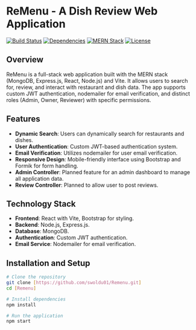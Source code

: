 # ReMenu - A Dish Review Web Application

[![Build Status](https://img.shields.io/badge/build-passing-brightgreen)](#)
[![Dependencies](https://img.shields.io/badge/dependencies-up%20to%20date-blue)](#)
[![MERN Stack](https://img.shields.io/badge/stack-MERN-red)](#)
[![License](https://img.shields.io/badge/license-MIT-green)](#)

## Overview

ReMenu is a full-stack web application built with the MERN stack (MongoDB, Express.js, React, Node.js) and Vite. It allows users to search for, review, and interact with restaurant and dish data. The app supports custom JWT authentication, nodemailer for email verification, and distinct roles (Admin, Owner, Reviewer) with specific permissions.

## Features

- **Dynamic Search**: Users can dynamically search for restaurants and dishes.
- **User Authentication**: Custom JWT-based authentication system.
- **Email Verification**: Utilizes nodemailer for user email verification.
- **Responsive Design**: Mobile-friendly interface using Bootstrap and Formik for form handling.
- **Admin Controller**: Planned feature for an admin dashboard to manage all application data.
- **Review Controller**: Planned to allow user to post reviews.

## Technology Stack

- **Frontend**: React with Vite, Bootstrap for styling.
- **Backend**: Node.js, Express.js.
- **Database**: MongoDB.
- **Authentication**: Custom JWT authentication.
- **Email Service**: Nodemailer for email verification.

## Installation and Setup

```bash
# Clone the repository
git clone [https://github.com/swoldu01/Remenu.git]
cd [Remenu]

# Install dependencies
npm install

# Run the application
npm start

